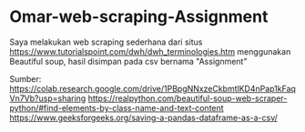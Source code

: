 # Omar-web-scraping-Assignment
Saya melakukan web scraping sederhana dari situs https://www.tutorialspoint.com/dwh/dwh_terminologies.htm menggunakan Beautiful soup, hasil disimpan pada csv bernama "Assignment"

Sumber:
https://colab.research.google.com/drive/1PBpgNNxzeCkbmtlKD4nPap1kFaqVn7Vb?usp=sharing
https://realpython.com/beautiful-soup-web-scraper-python/#find-elements-by-class-name-and-text-content
https://www.geeksforgeeks.org/saving-a-pandas-dataframe-as-a-csv/
